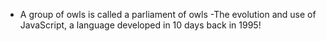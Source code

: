 - A group of owls is called a parliament of owls
-The evolution and use of JavaScript, a language developed in 10 days back in 1995!
